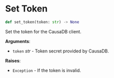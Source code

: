 # Set Token

```python
def set_token(token: str) -> None
```

Set the token for the CausaDB client.

**Arguments**:

- `token` _str_ - Token secret provided by CausaDB.
  

**Raises**:

- `Exception` - If the token is invalid.

<a id="causadb.CausaDB.create_model"></a>

